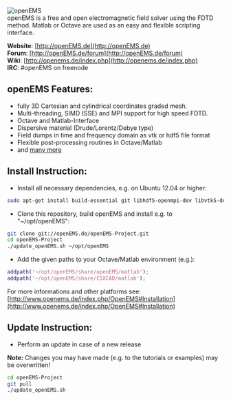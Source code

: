  ![openEMS](https://raw.github.com/thliebig/openEMS-Project/master/other/openEMS.png "openEMS")<br />
openEMS is a free and open electromagnetic field solver using the FDTD method. Matlab or Octave are used as an easy and flexible scripting interface.<br />

**Website**: [http://openEMS.de](http://openEMS.de)<br />
**Forum**: [http://openEMS.de/forum](http://openEMS.de/forum)<br />
**Wiki**: [http://openems.de/index.php](http://openems.de/index.php)<br />
**IRC**: #openEMS on freenode <br />

## openEMS Features:
+ fully 3D Cartesian and cylindrical coordinates graded mesh.
+ Multi-threading, SIMD (SSE) and MPI support for high speed FDTD.
+ Octave and Matlab-Interface
+ Dispersive material (Drude/Lorentz/Debye type)
+ Field dumps in time and frequency domain as vtk or hdf5 file format
+ Flexible post-processing routines in Octave/Matlab
+ and [many more](http://openems.de/index.php/OpenEMS#Features)

## Install Instruction:
+ Install all necessary dependencies, e.g. on Ubuntu 12.04 or higher:
```bash
sudo apt-get install build-essential git libhdf5-openmpi-dev libvtk5-dev libboost-all-dev libcgal-dev libtinyxml-dev libqt4-dev libvtk5-qt4-dev
```

+ Clone this repository, build openEMS and install e.g. to "~/opt/openEMS":
```bash
git clone git://openEMS.de/openEMS-Project.git
cd openEMS-Project
./update_openEMS.sh ~/opt/openEMS
```

+ Add the given paths to your Octave/Matlab environment (e.g.):
```Matlab
addpath('~/opt/openEMS/share/openEMS/matlab');
addpath('~/opt/openEMS/share/CSXCAD/matlab');
```

For more informations and other platforms see:
[http://www.openems.de/index.php/OpenEMS#Installation](http://www.openems.de/index.php/OpenEMS#Installation)<br />

## Update Instruction:
+ Perform an update in case of a new release

**Note:** Changes you may have made (e.g. to the tutorials or examples) may be overwritten!<br />
```bash
cd openEMS-Project
git pull
./update_openEMS.sh
```
